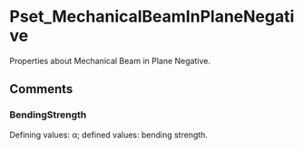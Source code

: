 # Pset_MechanicalBeamInPlaneNegative

Properties about Mechanical Beam in Plane Negative.
<!-- end of short definition -->

## Comments

### BendingStrength

Defining values: α; defined values: bending strength.
